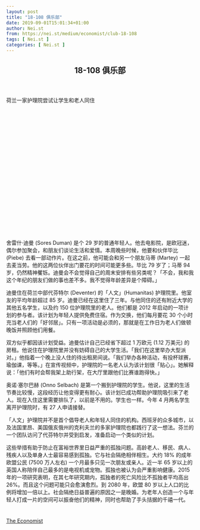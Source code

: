 ```yaml
---
layout: post
title: "18-108 俱乐部"
date: 2019-09-01T15:01:34+01:00
author: Nei.st
from: https://nei.st/medium/economist/club-18-108
tags: [ Nei.st ]
categories: [ Nei.st ]
---
```


<article class="post-4363 post type-post status-publish format-standard hentry category-economist" id="post-4363">
 <header class="page-header medium Archives">
  <div class="page-header__image">
  </div>
  <div class="page-header__content">
   <h1 class="page-title text-align-center">
    18-108 俱乐部
   </h1>
  </div>
 </header>
 <div class="entry-content aesop-entry-content" id="post-4363-content">
  <link as="font" crossorigin="anonymous" href="//cdn.jsdelivr.net/gh/0nd1jyU39XQ/_/glyph/font-face/0uIzqoZjSuJfvSBnvgXTcApMtcVhMcpr.woff" rel="preload" type="font/woff"/>
  <link as="font" crossorigin="anonymous" href="//cdn.jsdelivr.net/gh/0nd1jyU39XQ/_/glyph/font-face/1sTnSLZWDKucPX6SAk.woff" rel="preload" type="font/woff"/>
  <p class="blog-post__description">
   荷兰一家护理院尝试让学生和老人同住
  </p>
  <span id="more-4363">
  </span>
  <div class="navigation__primary-inner">
   <a class="economist__link-logo" href="//nei.st/medium/economist">
   </a>
  </div>
  <div class="container img component-image">
   <div class="aspectRatioPlaceholder" style="padding-bottom:66.40625%;height: 0;">
    <div class="progressiveMedia" data-height="1275" data-width="1920">
     <img alt="" class="progressiveMedia-image" data-src="https://cdn.jsdelivr.net/gh/0nd1jyU39XQ/_/img/1/e52bf525ly1g6kd4ohe0qj21hc0zfwpm.jpg" src="https://cdn.jsdelivr.net/gh/0nd1jyU39XQ/_/img/1/e52bf525ly1g6kd4ohe0qj21hc0zfwpm.jpg"/>
    </div>
   </div>
  </div>
  <p>
   舍雷什·迪曼 (Sores Duman) 是个 29 岁的普通年轻人。他去电影院，是欧冠迷，偶尔参加聚会，和朋友们谈论生活和爱情。本周晚些时候，他要和伙伴毕比 (Piebe) 去看一部动作片。在这之前，他可能会和另一个朋友马蒂 (Martey) 一起去麦当劳。他的这两位伙伴出门要花的时间可能更多些。毕比 79 岁了；马蒂 94 岁，仍然精神矍铄。迪曼会不会觉得自己的周末安排有些另类呢？「不会，我和我这个年纪的朋友们做的事也差不多。我不觉得年龄差异是个障碍。」
  </p>
  <p>
   迪曼住在荷兰中部代芬特尔 (Deventer) 的「人文」(Humanitas) 护理院里。他室友的平均年龄超过 85 岁。迪曼已经在这里住了三年。与他同住的还有附近大学的其他五名学生，以及约 150 位护理院里的老人。他们都是 2012 年启动的一项计划的参与者。该计划为年轻人提供免费住宿。作为交换，他们每月要花 30 个小时充当老人们的「好邻居」。只有一项活动是必须的，那就是在工作日为老人们做顿晚饭并照顾他们用餐。
  </p>
  <p>
   双方似乎都因该计划受益。迪曼估计自己已经省下超过 1 万欧元 (1.12 万美元) 的房租。他说住在护理院里并没有妨碍自己的大学生活。「我们在这里举办大型派对。」他指着一个晚上没人住的待出租房间说。「我们举办各种活动，有投杯球赛，瑜伽课，等等。」在宣传视频中，护理院的一名老人认为该计划很「贴心」。她解释说：「他们有时会帮我架上助行架，在大厅里跟他们比赛谁跑得快。」
  </p>
  <p>
   奥诺·塞尔巴赫 (Onno Selbach) 是第一个搬到护理院的学生。他说，这里的生活节奏比较慢，这段经历让他变得更有耐心。该计划已成功帮助护理院吸引来了老人。现在入住这里需要排队了，以前是不用的。学生也一样。今年 4 月两名学生离开护理院时，有 27 人申请接替。
  </p>
  <p>
   「人文」护理院并不是首个倡导老人和年轻人同住的机构。西班牙的众多城市，以及法国里昂、美国俄亥俄州的克利夫兰的多家护理院也都践行了这一想法。芬兰的一个团队访问了代芬特尔并受到启发，准备启动一个类似的计划。
  </p>
  <div class="code-block code-block-1" style="margin: 8px 0; clear: both;">
   <div class="container ads_KbHEVhh8Rw">
    <div class="card card--blog post-sidebar">
     <div class="card-body">
      <div class="logo_ngcontent-kty-0">
      </div>
      <div class="iframe-blocker U6XAMK63Vh00WqvF2BacIQ">
       <div class="background-h60B">
       </div>
       <div class="WumZiPCS4MeMw4pxQ">
       </div>
      </div>
     </div>
     <div class="card-footer">
      <div class="card-footer-wrapper" layout="row bottom-left">
      </div>
     </div>
    </div>
   </div>
  </div>
  <p>
   这些举措有助于防止在富裕世界里日益严重的孤独问题。高龄老人、移民、病人、残疾人以及单身人士最容易感到孤独。它与社会隔绝相伴相生。大约 18% 的成年欧盟公民 (7500 万人左右) 一个月最多只见一次朋友或亲人。近一半 65 岁以上的英国人称陪伴自己最多的是电视机或宠物。孤独也被认为会严重影响健康。2015 年的一项研究表明，在其七年研究期内，孤独者的死亡风险比不孤独者平均高出 26%。而且这个问题可能只会愈演愈烈。到 2080 年，欧盟 80 岁以上人口的比例将增加一倍以上。社会隔绝日益普遍的原因之一是晚婚。为老年人创造一个与年轻人打成一片的空间可以振奋他们的精神，同时也帮助了手头拮据的千禧一代。
  </p>
  <div class="container ag ah">
   <div class="fe n el">
    <a class="dt du bn bo bp bq br bs bt bu dv dw bx by dx dy" href="https://nei.st/medium/economist?source=https://www.economist.com/europe/2019/08/08/a-dutch-care-home-experiments-with-housing-students-with-the-old">
     <div class="c ff fg ag ah fh el fi fj ce fk fl fm fn fo fp fq fr fs ft fu">
      <div class="bs em en eo ep eq fv ah fw fg ag bm eu fx q fy fz p ac">
      </div>
     </div>
    </a>
   </div>
  </div>
  <div class="code-block code-block-2" style="margin: 8px 0; clear: both;">
   <br/>
   <div class="container ads_KbHEVhh8Rw">
    <div class="card card--blog post-sidebar">
     <div class="card-body">
      <div class="logo_ngcontent-kty-0">
      </div>
      <div class="iframe-blocker U6XAMK63Vh00WqvF2BacIQ">
       <div class="background-h60B">
       </div>
       <div class="WumZiPCS4MeMw4pxQ">
       </div>
      </div>
     </div>
     <div class="card-footer">
      <div class="card-footer-wrapper" layout="row bottom-left">
      </div>
     </div>
    </div>
   </div>
  </div>
 </div>
 <footer class="entry-footer">
  <div class="categories icon-link">
   <a href="https://nei.st/category/medium/economist" rel="category tag">
    The Economist
   </a>
  </div>
 </footer>
</article>

